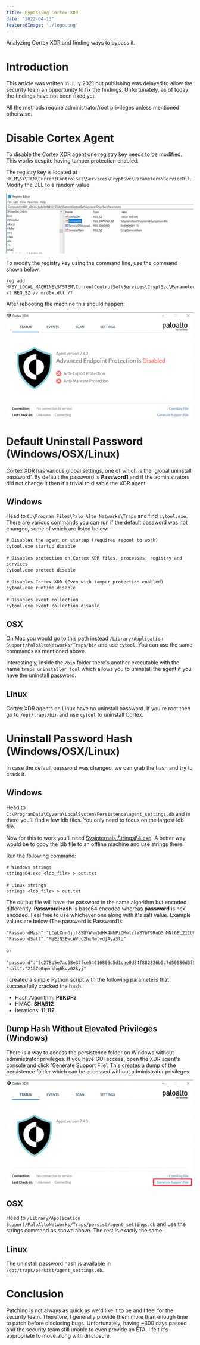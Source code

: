 ```yaml
---
title: Bypassing Cortex XDR
date: "2022-04-13"
featuredImage: './logo.png'
---
```


Analyzing Cortex XDR and finding ways to bypass it.<!-- end --> 

# Introduction

This article was written in July 2021 but publishing was delayed to allow the security team an opportunity to fix the findings. Unfortunately, as of today the findings have not been fixed yet. 

All the methods require administrator/root privileges unless mentioned otherwise.

# Disable Cortex Agent

To disable the Cortex XDR agent one registry key needs to be modified. This works despite having tamper protection enabled.

The registry key is located at `HKLM\SYSTEM\CurrentControlSet\Services\CryptSvc\Parameters\ServiceDll`. Modify the DLL to a random value.

![Registry](./registry_dll.png)

To modify the registry key using the command line, use the command shown below.

    reg add HKEY_LOCAL_MACHINE\SYSTEM\CurrentControlSet\Services\CryptSvc\Parameters\ServiceDll /t REG_SZ /v mrd0x.dll /f

After rebooting the machine this should happen:

![Cortex-Disabled](./cortex_disabled.png)

# Default Uninstall Password (Windows/OSX/Linux)

Cortex XDR has various global settings, one of which is the 'global uninstall password'. By default the password is **Password1** and if the administrators did not change it then it's trivial to disable the XDR agent.

## Windows

Head to `C:\Program Files\Palo Alto Networks\Traps` and find `cytool.exe`. There are various commands you can run if the default password was not changed, some of which are listed below:

    # Disables the agent on startup (requires reboot to work)
    cytool.exe startup disable

    # Disables protection on Cortex XDR files, processes, registry and services
    cytool.exe protect disable

    # Disables Cortex XDR (Even with tamper protection enabled)
    cytool.exe runtime disable

    # Disables event collection
    cytool.exe event_collection disable

## OSX

On Mac you would go to this path instead `/Library/Application Support/PaloAltoNetworks/Traps/bin` and use `cytool`. You can use the same commands as mentioned above.

Interestingly, inside the `/bin` folder there's another executable with the name `traps_uninstaller_tool` which allows you to uninstall the agent if you have the uninstall password.

## Linux

Cortex XDR agents on Linux have no uninstall password. If you're root then go to `/opt/traps/bin` and use `cytool` to uninstall Cortex.

# Uninstall Password Hash (Windows/OSX/Linux)

In case the default password was changed, we can grab the hash and try to crack it.

## Windows

Head to `C:\ProgramData\Cyvera\LocalSystem\Persistence\agent_settings.db` and in there you'll find a few ldb files. You only need to focus on the largest ldb file.

 Now for this to work you'll need <a href="https://docs.microsoft.com/en-us/sysinternals/downloads/strings">Sysinternals Strings64.exe</a>. A better way would be to copy the ldb file to an offline machine and use strings there.

 Run the following command:

    # Windows strings
    strings64.exe <ldb_file> > out.txt

    # Linux strings
    strings <ldb_file> > out.txt

The output file will have the password in the same algorithm but encoded differently. **PasswordHash** is base64 encoded whereas **password** is hex encoded. Feel free to use whichever one along with it's salt value. Example values are below (The password is Password1):

    "PasswordHash":"LCeLXnrGjjf85UYWhm1dHK4NhPiCMmtcfVBYbT9RuQ5nMNl0EL211UF9xhlU+kERNRo5Ty9XQXgZ0G6XPIM0Bw=="
    "PasswordSalt":"MjEzN3EwcWVuc2hxNmtvdjAya3lq"

    or
    
    "password":"2c278b5e7ac68e37fce54616866d5d1cae0d84f882326b5c7d50586d3f51b90e6730d97410bdb5d5417dc61954fa4111351a394f2f57417819d06e973c833407"
    "salt":"2137q0qenshq6kov02kyj"

I created a simple Python script with the following parameters that successfully cracked the hash.

* Hash Algorithm: **PBKDF2**
* HMAC: **SHA512**
* Iterations: **11,112**

## Dump Hash Without Elevated Privileges (Windows)

There is a way to access the persistence folder on Windows without administrator privileges. If you have GUI access, open the XDR agent's console and click 'Generate Support File'. This creates a dump of the persistence folder which can be accessed without administrator privileges.

![Support](./support-file.png)

## OSX

Head to `/Library/Application Support/PaloAltoNetworks/Traps/persist/agent_settings.db` and use the strings command as shown above. The rest is exactly the same.

## Linux

The uninstall password hash is available in `/opt/traps/persist/agent_settings.db`.

# Conclusion

Patching is not always as quick as we'd like it to be and I feel for the security team. Therefore, I generally provide them more than enough time to patch before disclosing bugs. Unfortunately, having ~300 days passed and the security team still unable to even provide an ETA, I felt it's appropriate to move along with disclosure.